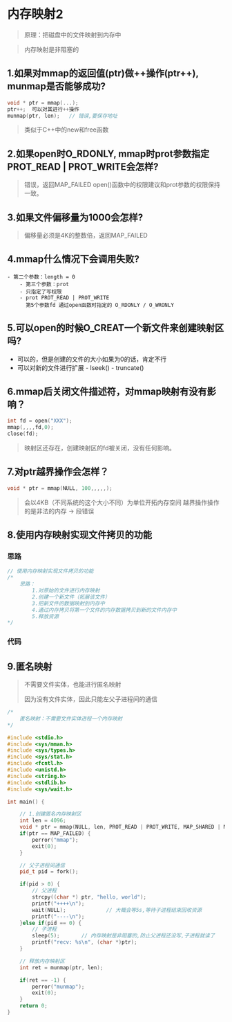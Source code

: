 # 内存映射2

> 原理：把磁盘中的文件映射到内存中

>内存映射是非阻塞的

## 1.如果对mmap的返回值(ptr)做++操作(ptr++), munmap是否能够成功?

```cpp
void * ptr = mmap(...);
ptr++;  可以对其进行++操作
munmap(ptr, len);   // 错误,要保存地址
```

> 类似于C++中的new和free函数

## 2.如果open时O_RDONLY, mmap时prot参数指定PROT_READ | PROT_WRITE会怎样?

> 错误，返回MAP_FAILED
> open()函数中的权限建议和prot参数的权限保持一致。

## 3.如果文件偏移量为1000会怎样?

> 偏移量必须是4K的整数倍，返回MAP_FAILED

## 4.mmap什么情况下会调用失败?

    - 第二个参数：length = 0
        - 第三个参数：prot
        - 只指定了写权限
        - prot PROT_READ | PROT_WRITE
          第5个参数fd 通过open函数时指定的 O_RDONLY / O_WRONLY

## 5.可以open的时候O_CREAT一个新文件来创建映射区吗?

- 可以的，但是创建的文件的大小如果为0的话，肯定不行
- 可以对新的文件进行扩展
          - lseek()
                  - truncate()

## 6.mmap后关闭文件描述符，对mmap映射有没有影响？

```cpp
int fd = open("XXX");
mmap(,,,,fd,0);
close(fd); 
```

> 映射区还存在，创建映射区的fd被关闭，没有任何影响。

## 7.对ptr越界操作会怎样？

```cpp
void * ptr = mmap(NULL, 100,,,,,);
```

> 会以4KB（不同系统的这个大小不同）为单位开拓内存空间
> 越界操作操作的是非法的内存 -> 段错误

## 8.使用内存映射实现文件拷贝的功能

### 思路

```cpp
// 使用内存映射实现文件拷贝的功能
/*
    思路：
        1.对原始的文件进行内存映射
        2.创建一个新文件（拓展该文件）
        3.把新文件的数据映射到内存中
        4.通过内存拷贝将第一个文件的内存数据拷贝到新的文件内存中
        5.释放资源
*/
```

### 代码



## 9.匿名映射

> 不需要文件实体，也能进行匿名映射
>
> 因为没有文件实体，因此只能左父子进程间的通信

```cpp
/*
    匿名映射：不需要文件实体进程一个内存映射
*/

#include <stdio.h>
#include <sys/mman.h>
#include <sys/types.h>
#include <sys/stat.h>
#include <fcntl.h>
#include <unistd.h>
#include <string.h>
#include <stdlib.h>
#include <sys/wait.h>

int main() {

    // 1.创建匿名内存映射区
    int len = 4096;
    void * ptr = mmap(NULL, len, PROT_READ | PROT_WRITE, MAP_SHARED | MAP_ANONYMOUS, -1, 0);
    if(ptr == MAP_FAILED) {
        perror("mmap");
        exit(0);
    }

    // 父子进程间通信
    pid_t pid = fork();

    if(pid > 0) {
        // 父进程
        strcpy((char *) ptr, "hello, world");
        printf("++++\n");
        wait(NULL);             // 大概会等5s,等待子进程结束回收资源
        printf("----\n");
    }else if(pid == 0) {
        // 子进程
        sleep(5);       // 内存映射是非阻塞的,防止父进程还没写,子进程就读了
        printf("recv: %s\n", (char *)ptr);
    }

    // 释放内存映射区
    int ret = munmap(ptr, len);

    if(ret == -1) {
        perror("munmap");
        exit(0);
    }
    return 0;
}
```

